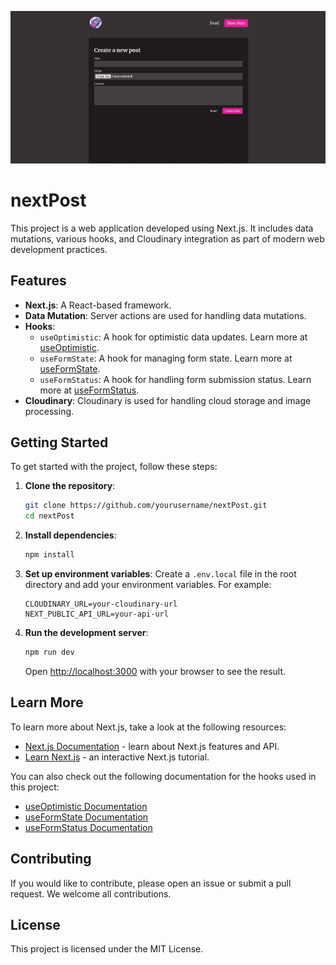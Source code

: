 ![alt text](image.png)

# nextPost

This project is a web application developed using Next.js. It includes data mutations, various hooks, and Cloudinary integration as part of modern web development practices.

## Features

- **Next.js**: A React-based framework.
- **Data Mutation**: Server actions are used for handling data mutations.
- **Hooks**:
  - `useOptimistic`: A hook for optimistic data updates. Learn more at [useOptimistic](https://example.com/useOptimistic).
  - `useFormState`: A hook for managing form state. Learn more at [useFormState](https://example.com/useFormState).
  - `useFormStatus`: A hook for handling form submission status. Learn more at [useFormStatus](https://example.com/useFormStatus).
- **Cloudinary**: Cloudinary is used for handling cloud storage and image processing.

## Getting Started

To get started with the project, follow these steps:

1. **Clone the repository**:

   ```bash
   git clone https://github.com/yourusername/nextPost.git
   cd nextPost
   ```

2. **Install dependencies**:

   ```bash
   npm install
   ```

3. **Set up environment variables**:
   Create a `.env.local` file in the root directory and add your environment variables. For example:

   ```plaintext
   CLOUDINARY_URL=your-cloudinary-url
   NEXT_PUBLIC_API_URL=your-api-url
   ```

4. **Run the development server**:

   ```bash
   npm run dev
   ```

   Open [http://localhost:3000](http://localhost:3000) with your browser to see the result.

## Learn More

To learn more about Next.js, take a look at the following resources:

- [Next.js Documentation](https://nextjs.org/docs) - learn about Next.js features and API.
- [Learn Next.js](https://nextjs.org/learn) - an interactive Next.js tutorial.

You can also check out the following documentation for the hooks used in this project:

- [useOptimistic Documentation](https://react.dev/reference/react/useOptimistic)
- [useFormState Documentation](https://pl.react.dev/reference/react-dom/hooks/useFormState)
- [useFormStatus Documentation](https://react.dev/reference/react-dom/hooks/useFormStatus)

## Contributing

If you would like to contribute, please open an issue or submit a pull request. We welcome all contributions.

## License

This project is licensed under the MIT License.
